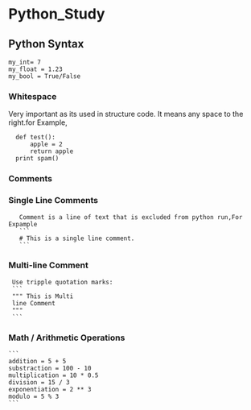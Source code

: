 # Python_Study

## Python Syntax
```
my_int= 7
my_float = 1.23
my_bool = True/False
```
### Whitespace

Very important as its used in structure code.
It means any space to the right.for Example,
```
  def test():
      apple = 2
      return apple
  print spam()
```
### Comments
  ### Single Line Comments

       Comment is a line of text that is excluded from python run,For Expample
       ```
       # This is a single line comment.
       ```
  ### Multi-line Comment

     Use tripple quotation marks:
     ```
     """ This is Multi
     line Comment 
     """
     ```

### Math / Arithmetic Operations
    ```
    addition = 5 + 5
    substraction = 100 - 10
    multiplication = 10 * 0.5
    division = 15 / 3
    exponentiation = 2 ** 3
    modulo = 5 % 3
    ```



